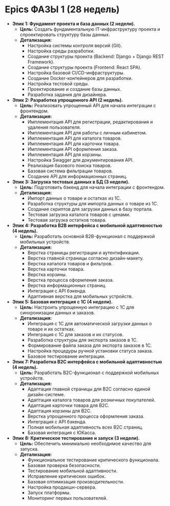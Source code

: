 # **Epics ФАЗЫ 1 (28 недель)**

* **Эпик 1: Фундамент проекта и база данных (2 недели).**  
  * **Цель:** Создать фундаментальную IT-инфраструктуру проекта и спроектировать структуру базы данных.  
  * **Детализация:**  
    * Настройка системы контроля версий (Git).  
    * Настройка среды разработки.  
    * Создание структуры проекта (Backend: Django \+ Django REST Framework).  
    * Создание структуры проекта (Frontend: React SPA).  
    * Настройка базовой CI/CD-инфраструктуры.  
    * Создание Docker-контейнеров для разработки.  
    * Настройка тестовой среды.  
    * Проектирование и создание базы данных.  
    * Разработка задания для дизайнера.  
* **Эпик 2: Разработка упрощенного API (2 недель).**  
  * **Цель:** Реализовать упрощенный API для начала интеграции с фронтендом.  
  * **Детализация:**  
    * Имплементация API для регистрации, редактирования и удаления пользователя.  
    * Имплементация API для работы с личным кабинетом.  
    * Имплементация API для каталога товаров.  
    * Имплементация API для карточки товара.  
    * Имплементация API оформления заказа.  
    * Имплементация API для корзины.  
    * Настройка Swagger для документирования API.  
    * Реализация базового поиска товаров.  
    * Базовая система фильтрации товаров.  
    * Создание API для информационных страниц.  
* **Эпик 3: Загрузка тестовых данных в БД (3 недели).**  
  * **Цель:** Подготовить бэкенд для начала интеграции с фронтендом.  
  * **Детализация:**  
    * Импорт данных о товаре и остатках из 1С.  
    * Разработка структуры для импорта данных о товаре из 1С.  
    * Создание скриптов для загрузки данных в базу портала.  
    * Тестовая загрузка каталога товаров с ценами.  
    * Тестовая загрузка остатков товара.  
* **Эпик 4: Разработка B2B интерфейса с мобильной адаптивностью (4 недель).**  
  * **Цель:** Разработать основной B2B-функционал с поддержкой мобильных устройств.  
  * **Детализация:**  
    * Верстка страницы регистрации и аутентификации.  
    * Верстка главной страницы согласно дизайн-макету.  
    * Верстка каталога товаров и фильтров.  
    * Верстка карточки товара.  
    * Верстка корзины.  
    * Верстка процесса оформления заказа.  
    * Верстка информационных страниц.  
    * Интеграция с API бэкенда.  
    * Адаптивная верстка для мобильных устройств.  
* **Эпик 5: Базовая интеграция с 1С (4 недели).**  
  * **Цель:** Настроить упрощенную интеграцию с 1С для синхронизации данных и заказов.  
  * **Детализация:**  
    * Интеграция с 1С для автоматической загрузки данных о товаре и их остатках.  
    * Интеграция с 1С для заказов и их статусов.  
    * Разработка структуры для экспорта заказов в 1С.  
    * Формирование файла заказа для экспорта заказов в 1С.  
    * Настройка процедуры ручной установки статуса заказа.  
    * Базовое тестирование интеграции.  
* **Эпик 7: Разработка B2C интерфейса с мобильной адаптивностью (4 недель).**  
  * **Цель:** Разработать B2C-функционал с поддержкой мобильных устройств.  
  * **Детализация:**  
    * Адаптация главной страницы для B2C согласно единой дизайн-системе.  
    * Адаптация каталога товаров для розничных покупателей.  
    * Адаптация карточки товара для B2C.  
    * Адаптация корзины для B2C.  
    * Верстка упрощенного процесса оформления заказа.  
    * Интеграция с API бэкенда.  
    * Полная мобильная адаптивность всех B2C страниц.  
    * Базовая интеграция с ЮКасса.  
* **Эпик 8: Критическое тестирование и запуск (3 недели).**  
  * **Цель:** Обеспечить минимально необходимое качество для запуска.  
  * **Детализация:**  
    * Функциональное тестирование критического функционала.  
    * Базовая проверка безопасности.  
    * Тестирование мобильной адаптивности.  
    * Исправление критических ошибок.  
    * Базовая оптимизация производительности.  
    * Настройка продакшн-сервера.  
    * Запуск платформы.  
    * Мониторинг первых пользователей.
